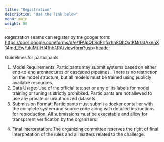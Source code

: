 ```yaml
---
title: "Registration"
description: "Use the link below"
menu: main
weight: 80
---
```


Registration
Teams can register by the google form: https://docs.google.com/forms/d/e/1FAIpQLSdRrlfqrhh8QhOxtKMr03AxnnX14md_EwFuIuMt-Hf4fhhARA/viewform?usp=header

Guidelines for participants
1. Model Requirements: Participants may submit systems based on either end-to-end architectures
or cascaded pipelines . There is no restriction on the model structure, but all models must be trained
using publicly available resources.
2. Data Usage: Use of the official test set or any of its labels for model training or tuning is strictly
prohibited. Participants are not allowed to use any private or unauthorized datasets.
3. Submission Format: Participants must submit a docker container with the complete system and
source code along with detailed instructions for reproduction. All submissions must be executable and
allow for transparent verification by the organizers.
<!-- 4. Prizes and Awards: The top 3 teams in each track (Emotion Intelligence and Full-Duplex
Interaction) will be awarded monetary prizes, as determined by the final rankings. The winners will
be invited to present their work at the ICASSP 2026 special session and workshop. -->
4. Final Interpretation: The organizing committee reserves the right of final interpretation of the
rules and all matters related to the challenge.